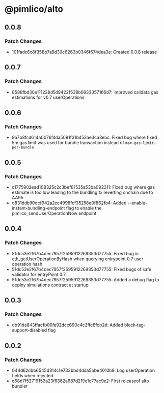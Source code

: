 # @pimlico/alto

## 0.0.8

### Patch Changes

- 101fadc6c8f358b7a9d30c6263b0346f674dea3e: Created 0.0.8 release

## 0.0.7

### Patch Changes

- 8588fbd30e111228d5d9422f538b0633357166d7: Improved calldata gas estimations for v0.7 userOperations

## 0.0.6

### Patch Changes

- 9a7b8fcd614a0076f4da5091f31b453ae3ca3ebc: Fixed bug where fixed 5m gas limit was used for bundle transaction instead of `max-gas-limit-per-bundle`

## 0.0.5

### Patch Changes

- c1775902ead108325c2c3bef81535a53ba092311: Fixed bug where gas estimate is too low leading to the bundling tx reverting onchain due to AA95
- d831ddb90dcf942a2cc4998fcf35258e0f862fb4: Added --enable-instant-bundling-endpoint flag to enable the pimlico_sendUserOperationNow endpoint

## 0.0.4

### Patch Changes

- 51dc53e2f67b4dec7957f2595912269353d77755: Fixed bug in eth_getUserOperationByHash when querying entrypoint 0.7 user operation hash
- 51dc53e2f67b4dec7957f2595912269353d77755: Fixed bugs of safe validator for entryPoint 0.7
- 51dc53e2f67b4dec7957f2595912269353d77755: Added a debug flag to deploy simulations contract at startup

## 0.0.3

### Patch Changes

- db91de843ffacfb00fe92dcc690c4c2ffc8fcb2d: Added block-tag-support-disabled flag

## 0.0.2

### Patch Changes

- 044d62dbb6545d314c1e733bbd4dda5bbe4010b8: Log userOperation fields when rejected
- c68d7f52719153a23f6362a687d219e1c77ac9e2: First releaseof alto bundler
